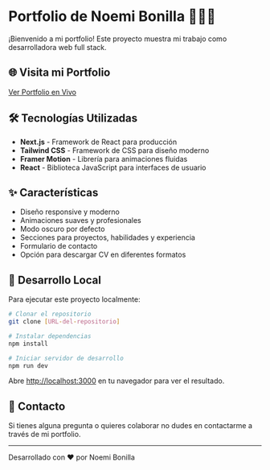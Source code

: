 # Portfolio de Noemi Bonilla 👩🏻‍💻

¡Bienvenido a mi portfolio! Este proyecto muestra mi trabajo como desarrolladora web full stack.

## 🌐 Visita mi Portfolio

[Ver Portfolio en Vivo](https://porfolio-rho-ecru.vercel.app/)

## 🛠️ Tecnologías Utilizadas

- **Next.js** - Framework de React para producción
- **Tailwind CSS** - Framework de CSS para diseño moderno
- **Framer Motion** - Librería para animaciones fluidas
- **React** - Biblioteca JavaScript para interfaces de usuario

## ✨ Características

- Diseño responsive y moderno
- Animaciones suaves y profesionales
- Modo oscuro por defecto
- Secciones para proyectos, habilidades y experiencia
- Formulario de contacto
- Opción para descargar CV en diferentes formatos

## 🚀 Desarrollo Local

Para ejecutar este proyecto localmente:

```bash
# Clonar el repositorio
git clone [URL-del-repositorio]

# Instalar dependencias
npm install

# Iniciar servidor de desarrollo
npm run dev
```

Abre [http://localhost:3000](http://localhost:3000) en tu navegador para ver el resultado.

## 📝 Contacto

Si tienes alguna pregunta o quieres colaborar no dudes en contactarme a través de mi portfolio.

---
Desarrollado con ❤️ por Noemi Bonilla
